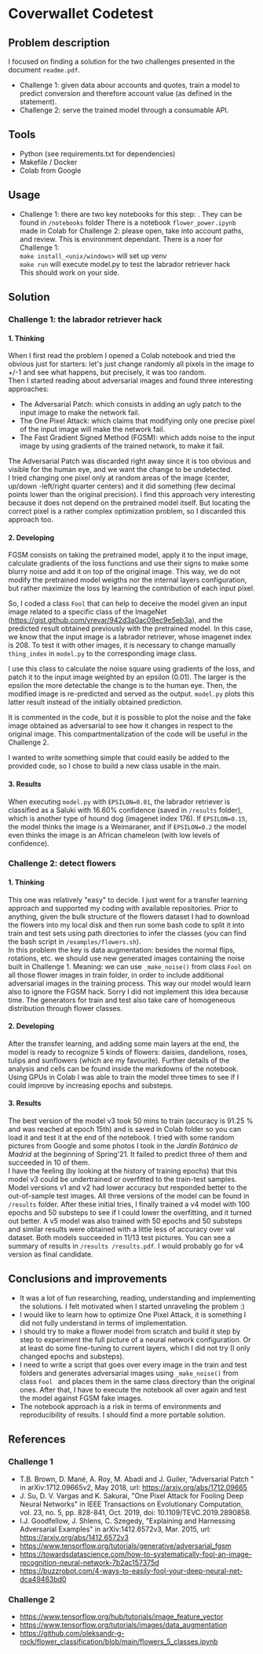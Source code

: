 # Coverwallet Codetest

## Problem description
I focused on finding a solution for the two challenges presented in the
 document `readme.pdf`.
- Challenge 1: given data abour accounts and quotes, train a model to predict conversion and therefore account value (as defined in the statement).
- Challenge 2: serve the trained model through a consumable API.
 
 ## Tools
 - Python (see requirements.txt for dependencies)
 - Makefile / Docker
 - Colab from Google
 
 ## Usage
 - Challenge 1: there are two key notebooks for this step: . They can be found in `/notebooks` folder
There is a notebook `flower_power.ipynb` made in Colab for Challenge 2: please open, take into account paths, and review. This is environment dependant.
 There is a noer for Challenge 1:  
  `make install_<unix/windows>` will set up venv  
  `make run` will execute
   model.py to test the labrador retriever hack  
   This should work on your side. 
  

 
 ## Solution
 ### Challenge 1: the labrador retriever hack
 #### 1. Thinking
 When I first read the problem I opened a Colab notebook and tried the obvious
  just for starters: let's just change randomly all pixels in the image to
   +/-1 and see what happens, but precisely, it was too random.  
   Then I started reading about adversarial images and found three
    interesting approaches:  
- The Adversarial Patch: which consists in adding an ugly patch to the
     input image to make the network fail.
- The One Pixel Attack: which claims that modifying only one precise pixel
 of the input image will make the network fail.
- The Fast Gradient Signed Method (FGSM): which adds noise to the input
 image by using
 gradients of the trained network, to make it fail.
 
The Adversarial Patch was discarded right away since it is too obvious and
 visible for the human eye, and we want the change to be undetected.  
 I tried
  changing one pixel only at random areas of the image
 (center, up/down
-left/right quarter centers) and it did something (few decimal points lower
 than the original precision). I find this approach very interesting
  because it does not depend on the pretrained model itself. But locating the
   correct pixel is a rather complex optimization problem, so I discarded
    this approach too.
     
 #### 2. Developing
 FGSM consists on taking the pretrained model, apply it to the input image, calculate gradients of the loss functions and use their signs to make
  some blurry noise and add it on top of the original image. This way, we do
   not modify the pretrained model weigths nor the internal layers
    configuration, but rather maximize the loss by learning the
     contribution of each input pixel.
     
So, I coded a class `Fool` that can help to deceive the model given an input
 image related to a specific class of the ImageNet (https://gist.github.com/yrevar/942d3a0ac09ec9e5eb3a), and the predicted result obtained previously
  with the pretrained model.
In this case, we know that the input image is a labrador retriever, whose
 imagenet index is 208. To test it with other images, it is necessary to
  change manually `thing_index` in `model.py` to the corresponding image class.
 
I use this class to calculate the noise square using gradients of the loss, and
 patch it to the input image weighted by an epsilon (0.01). The larger is
  the epsilon the more detectable the change is to the human eye. Then, the
   modified image is re-predicted and served as the output. `model.py` plots
    this latter result instead of the initially obtained prediction.
 
 It is commented in the code, but it is possible to plot the noise and the
  fake image obtained as adversarial to see how it changes in respect to the
   original image. This compartmentalization of the code will be useful in
    the Challenge 2.
    
I wanted to write something simple that could easily be added to the
 provided code, so I chose to build a new class usable in the main.
 
 #### 3. Results
When executing `model.py` with `EPSILON=0.01`, the labrador retriever is
 classified as a Saluki
 with 16.60% confidence (saved in `/results` folder), which is another type of
  hound dog
  (imagenet index 176). If `EPSILON=0.15`, the model thinks the image is a Weimaraner, and if
  `EPSILON=0.2` the model even thinks the image is an African chameleon
   (with low levels of confidence).


 
 ### Challenge 2: detect flowers
 #### 1. Thinking
 This one was relatively "easy" to decide. I just went for a transfer
  learning approach and supported my coding with available repositories.
 Prior to anything, given the bulk structure of the flowers dataset I had to
  download the flowers into my local disk and then
  run some bash code to split it into train and test sets using path
   directories to infer the classes
   (you can find the bash script in `/examples/flowers.sh`).  
   In this problem
    the key is data augmentation: besides the normal flips, rotations, etc. we should use new generated images containing the noise
 built in Challenge 1. Meaning: we can use `_make_noise()` from class `Fool`
  on all those flower images in train folder, in order to include additional
   adversarial images in
   the training process. This way our model would learn also to ignore the
    FGSM hack. Sorry I did not implement this idea because time.
The generators for train and test also take care of homogeneous distribution
 through flower classes.

   
 #### 2. Developing
After the transfer learning, and adding some main layers at the end, the
 model is ready to recognize 5 kinds of flowers: daisies, dandelions, roses, tulips and sunflowers (which are my favourite).
Further details of the analysis and cells can be found inside the markdowns
 of the notebook.
 Using GPUs in Colab I was able to train the model three times to see if I
 could improve by increasing epochs and substeps.

 #### 3. Results
The best version of the model v3 took 50 mins to train (accuracy is 91.25
% and was reached at
 epoch 15th) and is saved in Colab folder so
 you can load it and test it at the end of the notebook. I tried with some
  random
  pictures from Google and some photos
  I took in the _Jardín Botánico de Madrid_ at the beginning of Spring'21. It failed to predict three of them and succeeded in 10 of them.  
  I have the feeling (by looking at the history of training epochs) that this
   model v3 could be undertrained or overfitted
   to the train-test samples. Model versions v1 and v2 had lower accuracy
    but responded better to the out-of-sample test images. All three
     versions of the model can be found in `/results` folder.
After these initial tries, I finally trained a v4 model with 100 epochs and
 50 substeps to see if I could lower the overfitting, and it turned out
  better. A v5 model was also trained with 50 epochs and 50 substeps and
   similar results were obtained with a little less of accuracy over val
    dataset. Both models succeeded in 11/13 test pictures. You can see a
     summary of results in `/results
    /results.pdf`. I would probably go for v4 version as final candidate.


 ## Conclusions and improvements
- It was a lot of fun researching, reading, understanding and implementing
 the solutions. I felt motivated when I started unraveling the problem :)
 - I would like to learn how to optimize One Pixel Attack, it
 is something I did not fully understand in terms of implementation.
 - I should try to make a flower model from scratch and build it step by
  step to experiment the full picture of a neural network configuration. Or
   at least do some fine-tuning to current layers, which I did not try (I
    only changed epochs and substeps).
 - I need to write a script that goes over every image in the train and test
  folders and generates adversarial images using `_make_noise()` from class
   `Fool
  ` and places them in the same class directory than the original ones. After that, I have to execute the notebook all over again and test the
   model against FGSM fake images.
- The notebook approach is a risk in terms of environments and
 reproducibility of results. I should find a more portable solution.
 
 ## References
 ### Challenge 1
- T.B. Brown, D. Mané, A. Roy, M. Abadí and J. Guiler, "Adversarial Patch
" in arXiv:1712.09665v2, May 2018, url: https://arxiv.org/abs/1712.09665
- J. Su, D. V. Vargas and K. Sakurai, "One Pixel Attack for Fooling Deep Neural Networks" in IEEE Transactions on Evolutionary Computation, vol. 23, no. 5, pp. 828-841, Oct. 2019, doi: 10.1109/TEVC.2019.2890858.
- I.J. Goodfellow, J. Shlens, C. Szegedy, "Explaining and Harnessing
 Adversarial Examples" in arXiv:1412.6572v3, Mar. 2015, url: https://arxiv.org/abs/1412.6572v3
- https://www.tensorflow.org/tutorials/generative/adversarial_fgsm
- https://towardsdatascience.com/how-to-systematically-fool-an-image-recognition-neural-network-7b2ac157375d
- https://buzzrobot.com/4-ways-to-easily-fool-your-deep-neural-net-dca49463bd0 
 ### Challenge 2
 - https://www.tensorflow.org/hub/tutorials/image_feature_vector
 - https://www.tensorflow.org/tutorials/images/data_augmentation
 - https://github.com/oleksandr-g-rock/flower_classification/blob/main/flowers_5_classes.ipynb

